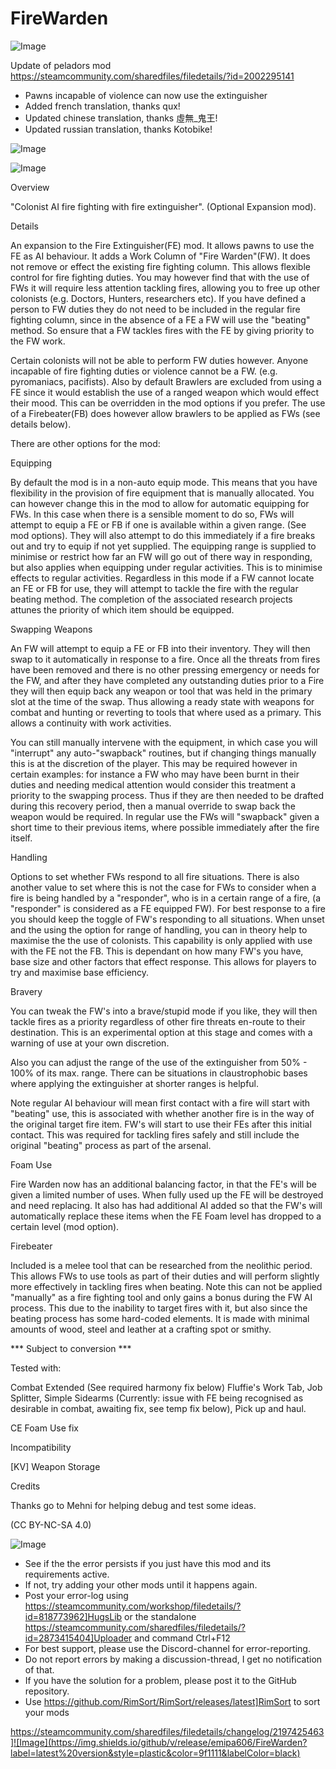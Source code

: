 # FireWarden

![Image](https://i.imgur.com/buuPQel.png)

Update of peladors mod
https://steamcommunity.com/sharedfiles/filedetails/?id=2002295141

- Pawns incapable of violence can now use the extinguisher
- Added french translation, thanks qux!
- Updated chinese translation, thanks 虛無_鬼王!
- Updated russian translation, thanks Kotobike!

![Image](https://i.imgur.com/pufA0kM.png)

	
![Image](https://i.imgur.com/Z4GOv8H.png)

Overview

"Colonist AI fire fighting with fire extinguisher". (Optional Expansion mod).

Details

An expansion to the Fire Extinguisher(FE) mod. It allows pawns to use the FE as AI behaviour. It adds a Work Column of "Fire Warden"(FW). It does not remove or effect the existing fire fighting column. This allows flexible control for fire fighting duties. You may however find that with the use of FWs it will require less attention tackling fires, allowing you to free up other colonists (e.g. Doctors, Hunters, researchers etc). If you have defined a person to FW duties they do not need to be included in the regular fire fighting column, since in the absence of a FE a FW will use the "beating" method. So ensure that a FW tackles fires with the FE by giving priority to the FW work.

Certain colonists will not be able to perform FW duties however. Anyone incapable of fire fighting duties or violence cannot be a FW. (e.g. pyromaniacs, pacifists). Also by default Brawlers are excluded from using a FE since it would establish the use of a ranged weapon which would effect their mood. This can be overridden in the mod options if you prefer. The use of a Firebeater(FB) does however allow brawlers to be applied as FWs (see details below).

There are other options for the mod:

Equipping

By default the mod is in a non-auto equip mode. This means that you have flexibility in the provision of fire equipment that is manually allocated. You can however change this in the mod to allow for automatic equipping for FWs. In this case when there is a sensible moment to do so, FWs will attempt to equip a FE or FB if one is available within a given range. (See mod options). They will also attempt to do this immediately if a fire breaks out and try to equip if not yet supplied. The equipping range is supplied to minimise or restrict how far an FW will go out of there way in responding, but also applies when equipping under regular activities. This is to minimise effects to regular activities. Regardless in this mode if a FW cannot locate an FE or FB for use, they will attempt to tackle the fire with the regular beating method. The completion of the associated research projects attunes the priority of which item should be equipped.

Swapping Weapons

An FW will attempt to equip a FE or FB into their inventory. They will then swap to it automatically in response to a fire. Once all the threats from fires have been removed and there is no other pressing emergency or needs for the FW, and after they have completed any outstanding duties prior to a Fire they will then equip back any weapon or tool that was held in the primary slot at the time of the swap. Thus allowing a ready state with weapons for combat and hunting or reverting to tools that where used as a primary. This allows a continuity with work activities.

You can still manually intervene with the equipment, in which case you will "interrupt" any auto-"swapback" routines, but if changing things manually this is at the discretion of the player. This may be required however in certain examples: for instance a FW who may have been burnt in their duties and needing medical attention would consider this treatment a priority to the swapping process. Thus if they are then needed to be drafted during this recovery period, then a manual override to swap back the weapon would be required. In regular use the FWs will "swapback" given a short time to their previous items, where possible immediately after the fire itself.

Handling

Options to set whether FWs respond to all fire situations. There is also another value to set where this is not the case for FWs to consider when a fire is being handled by a "responder", who is in a certain range of a fire, (a "responder" is considered as a FE equipped FW). For best response to a fire you should keep the toggle of FW's responding to all situations. When unset and the using the option for range of handling, you can in theory help to maximise the the use of colonists. This capability is only applied with use with the FE not the FB. This is dependant on how many FW's you have, base size and other factors that effect response. This allows for players to try and maximise base efficiency.

Bravery

You can tweak the FW's into a brave/stupid mode if you like, they will then tackle fires as a priority regardless of other fire threats en-route to their destination. This is an experimental option at this stage and comes with a warning of use at your own discretion.

Also you can adjust the range of the use of the extinguisher from 50% - 100% of its max. range. There can be situations in claustrophobic bases where applying the extinguisher at shorter ranges is helpful.

Note regular AI behaviour will mean first contact with a fire will start with "beating" use, this is associated with whether another fire is in the way of the original target fire item. FW's will start to use their FEs after this initial contact. This was required for tackling fires safely and still include the original "beating" process as part of the arsenal.

Foam Use

Fire Warden now has an additional balancing factor, in that the FE's will be given a limited number of uses. When fully used up the FE will be destroyed and need replacing. It also has had additional AI added so that the FW's will automatically replace these items when the FE Foam level has dropped to a certain level (mod option).

Firebeater

Included is a melee tool that can be researched from the neolithic period. This allows FWs to use tools as part of their duties and will perform slightly more effectively in tackling fires when beating. Note this can not be applied "manually" as a fire fighting tool and only gains a bonus during the FW AI process. This due to the inability to target fires with it, but also since the beating process has some hard-coded elements. It is made with minimal amounts of wood, steel and leather at a crafting spot or smithy.

*** Subject to conversion ***

Tested with:

Combat Extended (See required harmony fix below)
Fluffie's Work Tab,
Job Splitter,
Simple Sidearms (Currently: issue with FE being recognised as desirable in combat, awaiting fix, see temp fix below),
Pick up and haul.

CE Foam Use fix

Incompatibility

[KV] Weapon Storage


Credits

Thanks go to Mehni for helping debug and test some ideas.


(CC BY-NC-SA 4.0)

![Image](https://i.imgur.com/PwoNOj4.png)



-  See if the the error persists if you just have this mod and its requirements active.
-  If not, try adding your other mods until it happens again.
-  Post your error-log using https://steamcommunity.com/workshop/filedetails/?id=818773962]HugsLib or the standalone https://steamcommunity.com/sharedfiles/filedetails/?id=2873415404]Uploader and command Ctrl+F12
-  For best support, please use the Discord-channel for error-reporting.
-  Do not report errors by making a discussion-thread, I get no notification of that.
-  If you have the solution for a problem, please post it to the GitHub repository.
-  Use https://github.com/RimSort/RimSort/releases/latest]RimSort to sort your mods



https://steamcommunity.com/sharedfiles/filedetails/changelog/2197425463]![Image](https://img.shields.io/github/v/release/emipa606/FireWarden?label=latest%20version&style=plastic&color=9f1111&labelColor=black)

